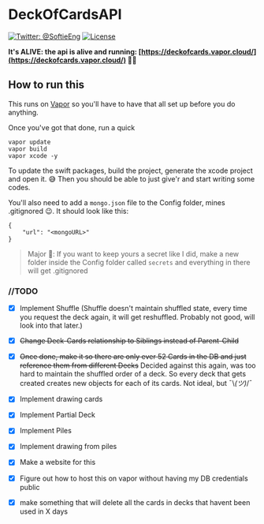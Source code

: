 # DeckOfCardsAPI

[![Twitter: @SoftieEng](https://img.shields.io/badge/contact-@SoftieEng-blue.svg?style=flat)](https://twitter.com/softieeng)
[![License](https://img.shields.io/badge/license-BSD-green.svg?style=flat)](https://github.com/harkmall/MHSegmentedControl/blob/master/LICENSE)

**It's ALIVE: the api is alive and running: [https://deckofcards.vapor.cloud/](https://deckofcards.vapor.cloud/) 🤘🏻**

## How to run this

This runs on [Vapor](https://github.com/vapor/vapor) so you'll have to have that all set up before you do anything.

Once you've got that done, run a quick

```
vapor update
vapor build
vapor xcode -y
```

To update the swift packages, build the project, generate the xcode project and open it. 😅 Then you should be able to just give'r and start writing some codes.

You'll also need to add a `mongo.json` file to the Config folder, mines .gitignored 😉. It should look like this:

```
{
    "url": "<mongoURL>"
}
```

> Major 🔑: If you want to keep yours a secret like I did, make a new folder inside the Config folder called `secrets` and everything in there will get .gitignored

### //TODO

* [x] Implement Shuffle (Shuffle doesn't maintain shuffled state, every time you request the deck again, it will get reshuffled. Probably not good, will look into that later.)

* [x] ~~Change Deck-Cards relationship to Siblings instead of Parent-Child~~

* [x] ~~Once done, make it so there are only ever 52 Cards in the DB and just reference them from different Decks~~
      Decided against this again, was too hard to maintain the shuffled order of a deck. So every deck that gets created creates new objects for each of its cards. Not ideal, but ¯\\_(ツ)_/¯
* [x] Implement drawing cards
* [x] Implement Partial Deck
* [x] Implement Piles
* [x] Implement drawing from piles
* [x] Make a website for this
* [x] Figure out how to host this on vapor without having my DB credentials public
* [x] make something that will delete all the cards in decks that havent been used in X days
